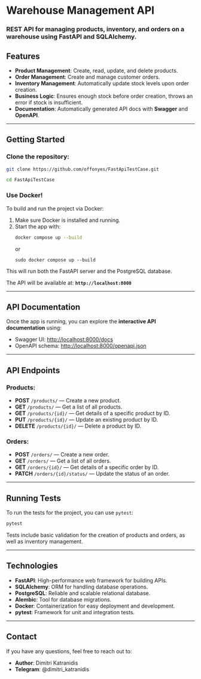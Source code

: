 # Warehouse Management API

### REST API for managing products, inventory, and orders on a warehouse using **FastAPI** and **SQLAlchemy**.

## Features

- **Product Management**: Create, read, update, and delete products.
- **Order Management**: Create and manage customer orders.
- **Inventory Management**: Automatically update stock levels upon order creation.
- **Business Logic**: Ensures enough stock before order creation, throws an error if stock is insufficient.
- **Documentation**: Automatically generated API docs with **Swagger** and **OpenAPI**.

---


##  Getting Started

### Clone the repository:
```bash
git clone https://github.com/offonyes/FastApiTestCase.git
```
```bash
cd FastApiTestCase
```


###  Use Docker!

To build and run the project via Docker:

1. Make sure Docker is installed and running.
2. Start the app with:
   ```bash
   docker compose up --build
   ```
   or
   ```
   sudo docker compose up --build
   ```

This will run both the FastAPI server and the PostgreSQL database.

The API will be available at: **`http://localhost:8000`**

---

## API Documentation

Once the app is running, you can explore the **interactive API documentation** using:

- Swagger UI: [http://localhost:8000/docs](http://localhost:8000/docs)
- OpenAPI schema: [http://localhost:8000/openapi.json](http://localhost:8000/openapi.json)

---

##  API Endpoints

### **Products:**
- **POST** `/products/` — Create a new product.
- **GET** `/products/` — Get a list of all products.
- **GET** `/products/{id}/` — Get details of a specific product by ID.
- **PUT** `/products/{id}/` — Update an existing product by ID.
- **DELETE** `/products/{id}/` — Delete a product by ID.

### **Orders:**
- **POST** `/orders/` — Create a new order.
- **GET** `/orders/` — Get a list of all orders.
- **GET** `/orders/{id}/` — Get details of a specific order by ID.
- **PATCH** `/orders/{id}/status/` — Update the status of an order.

---

## Running Tests

To run the tests for the project, you can use `pytest`:

```bash
pytest
```

Tests include basic validation for the creation of products and orders, as well as inventory management.

---

## Technologies

- **FastAPI**: High-performance web framework for building APIs.
- **SQLAlchemy**: ORM for handling database operations.
- **PostgreSQL**: Reliable and scalable relational database.
- **Alembic**: Tool for database migrations.
- **Docker**: Containerization for easy deployment and development.
- **pytest**: Framework for unit and integration tests.

---

##  Contact

If you have any questions, feel free to reach out to:

- **Author**: Dimitri Katranidis
- **Telegram**: @dimitri_katranidis

